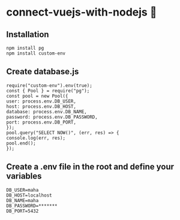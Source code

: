 # connect-vuejs-with-nodejs 💎

## Installation
```
npm install pg
npm install custom-env
```
## Create database.js
```
require("custom-env").env(true);
const { Pool } = require("pg");
const pool = new Pool({
user: process.env.DB_USER,
host: process.env.DB_HOST,
database: process.env.DB_NAME,
password: process.env.DB_PASSWORD,
port: process.env.DB_PORT,
});
pool.query("SELECT NOW()", (err, res) => {
console.log(err, res);
pool.end();
});
```

## Create a .env file in the root and define your variables
```
DB_USER=maha
DB_HOST=localhost
DB_NAME=maha
DB_PASSWORD=*******
DB_PORT=5432

```
